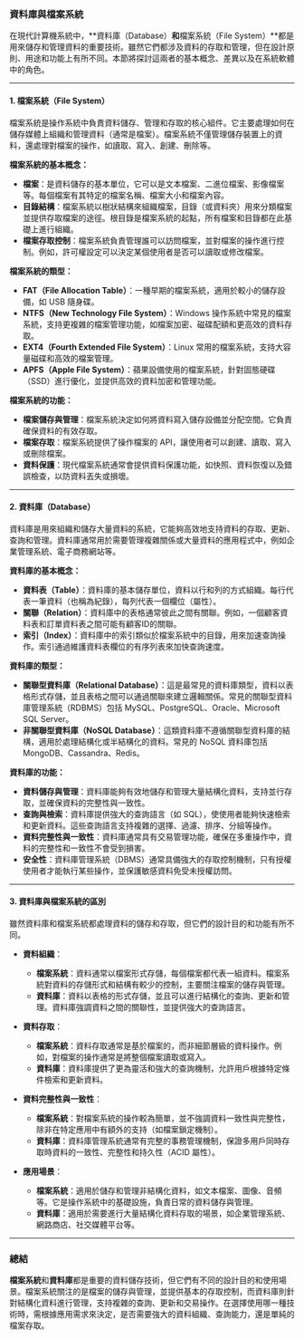 ### 資料庫與檔案系統

在現代計算機系統中，**資料庫（Database）**和**檔案系統（File System）**都是用來儲存和管理資料的重要技術。雖然它們都涉及資料的存取和管理，但在設計原則、用途和功能上有所不同。本節將探討這兩者的基本概念、差異以及在系統軟體中的角色。

---

#### 1. **檔案系統（File System）**

檔案系統是操作系統中負責資料儲存、管理和存取的核心組件。它主要處理如何在儲存媒體上組織和管理資料（通常是檔案）。檔案系統不僅管理儲存裝置上的資料，還處理對檔案的操作，如讀取、寫入、創建、刪除等。

**檔案系統的基本概念：**

- **檔案**：是資料儲存的基本單位，它可以是文本檔案、二進位檔案、影像檔案等。每個檔案有其特定的檔案名稱、檔案大小和檔案內容。
- **目錄結構**：檔案系統以樹狀結構來組織檔案，目錄（或資料夾）用來分類檔案並提供存取檔案的途徑。根目錄是檔案系統的起點，所有檔案和目錄都在此基礎上進行組織。
- **檔案存取控制**：檔案系統負責管理誰可以訪問檔案，並對檔案的操作進行控制。例如，許可權設定可以決定某個使用者是否可以讀取或修改檔案。

**檔案系統的類型：**

- **FAT（File Allocation Table）**：一種早期的檔案系統，適用於較小的儲存設備，如 USB 隨身碟。
- **NTFS（New Technology File System）**：Windows 操作系統中常見的檔案系統，支持更複雜的檔案管理功能，如檔案加密、磁碟配額和更高效的資料存取。
- **EXT4（Fourth Extended File System）**：Linux 常用的檔案系統，支持大容量磁碟和高效的檔案管理。
- **APFS（Apple File System）**：蘋果設備使用的檔案系統，針對固態硬碟（SSD）進行優化，並提供高效的資料加密和管理功能。

**檔案系統的功能：**

- **檔案儲存與管理**：檔案系統決定如何將資料寫入儲存設備並分配空間。它負責確保資料的有效存取。
- **檔案存取**：檔案系統提供了操作檔案的 API，讓使用者可以創建、讀取、寫入或刪除檔案。
- **資料保護**：現代檔案系統通常會提供資料保護功能，如快照、資料恢復以及錯誤檢查，以防資料丟失或損壞。

---

#### 2. **資料庫（Database）**

資料庫是用來組織和儲存大量資料的系統，它能夠高效地支持資料的存取、更新、查詢和管理。資料庫通常用於需要管理複雜關係或大量資料的應用程式中，例如企業管理系統、電子商務網站等。

**資料庫的基本概念：**

- **資料表（Table）**：資料庫的基本儲存單位，資料以行和列的方式組織。每行代表一筆資料（也稱為紀錄），每列代表一個欄位（屬性）。
- **關聯（Relation）**：資料庫中的表格通常彼此之間有關聯。例如，一個顧客資料表和訂單資料表之間可能有顧客ID的關聯。
- **索引（Index）**：資料庫中的索引類似於檔案系統中的目錄，用來加速查詢操作。索引通過維護資料表欄位的有序列表來加快查詢速度。

**資料庫的類型：**

- **關聯型資料庫（Relational Database）**：這是最常見的資料庫類型，資料以表格形式存儲，並且表格之間可以通過關聯來建立邏輯關係。常見的關聯型資料庫管理系統（RDBMS）包括 MySQL、PostgreSQL、Oracle、Microsoft SQL Server。
- **非關聯型資料庫（NoSQL Database）**：這類資料庫不遵循關聯型資料庫的結構，適用於處理結構化或半結構化的資料。常見的 NoSQL 資料庫包括 MongoDB、Cassandra、Redis。

**資料庫的功能：**

- **資料儲存與管理**：資料庫能夠有效地儲存和管理大量結構化資料，支持並行存取，並確保資料的完整性與一致性。
- **查詢與檢索**：資料庫提供強大的查詢語言（如 SQL），使使用者能夠快速檢索和更新資料。這些查詢語言支持複雜的選擇、過濾、排序、分組等操作。
- **資料完整性與一致性**：資料庫通常具有交易管理功能，確保在多重操作中，資料的完整性和一致性不會受到損害。
- **安全性**：資料庫管理系統（DBMS）通常具備強大的存取控制機制，只有授權使用者才能執行某些操作，並保護敏感資料免受未授權訪問。

---

#### 3. **資料庫與檔案系統的區別**

雖然資料庫和檔案系統都處理資料的儲存和存取，但它們的設計目的和功能有所不同。

- **資料組織**：
  - **檔案系統**：資料通常以檔案形式存儲，每個檔案都代表一組資料。檔案系統對資料的存儲形式和結構有較少的控制，主要關注檔案的儲存與管理。
  - **資料庫**：資料以表格的形式存儲，並且可以進行結構化的查詢、更新和管理。資料庫強調資料之間的關聯性，並提供強大的查詢語言。

- **資料存取**：
  - **檔案系統**：資料存取通常是基於檔案的，而非細節層級的資料操作。例如，對檔案的操作通常是將整個檔案讀取或寫入。
  - **資料庫**：資料庫提供了更為靈活和強大的查詢機制，允許用戶根據特定條件檢索和更新資料。

- **資料完整性與一致性**：
  - **檔案系統**：對檔案系統的操作較為簡單，並不強調資料一致性與完整性，除非在特定應用中有額外的支持（如檔案鎖定機制）。
  - **資料庫**：資料庫管理系統通常有完整的事務管理機制，保證多用戶同時存取時資料的一致性、完整性和持久性（ACID 屬性）。

- **應用場景**：
  - **檔案系統**：適用於儲存和管理非結構化資料，如文本檔案、圖像、音頻等。它是操作系統中的基礎設施，負責日常的資料儲存與管理。
  - **資料庫**：適用於需要進行大量結構化資料存取的場景，如企業管理系統、網路商店、社交媒體平台等。

---

### 總結

**檔案系統**和**資料庫**都是重要的資料儲存技術，但它們有不同的設計目的和使用場景。檔案系統關注的是檔案的儲存與管理，並提供基本的存取控制，而資料庫則針對結構化資料進行管理，支持複雜的查詢、更新和交易操作。在選擇使用哪一種技術時，需根據應用需求來決定，是否需要強大的資料組織、查詢能力，還是單純的檔案存取。